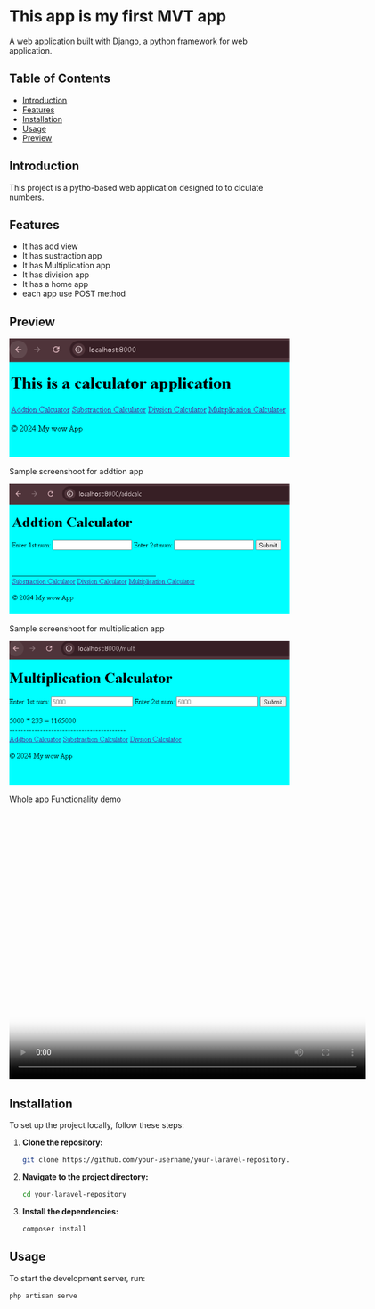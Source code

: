 # This app is my first MVT app

A web application built with Django, a python framework for web application.

## Table of Contents

- [Introduction](#introduction)
- [Features](#features)
- [Installation](#installation)
- [Usage](#usage)
- [Preview](#Preview)

## Introduction

This project is a pytho-based web application designed to to clculate numbers.

## Features

- It has add view
- It has sustraction app
- It has Multiplication app
- It has division app
- It has a home app
- each app use POST method
  
## Preview
![smaple screeshoot](assets/images/sample1.PNG)

Sample screenshoot for addtion app

![smaple screeshoot](assets/images/sample2.PNG)

Sample screenshoot for multiplication app

![smaple screeshoot](assets/images/sample3.PNG)

Whole app Functionality demo

<video alt= "Watch the demo" width="640" height="480" controls poster="assets/images/sample1.PNG" autoplay>
  <source src="assets/images/REC.mp4" type="video/mp4">
  Your browser does not support the video tag.
</video>

## Installation

To set up the project locally, follow these steps:

1. **Clone the repository:**

    ```bash
    git clone https://github.com/your-username/your-laravel-repository.git
    ```

2. **Navigate to the project directory:**

    ```bash
    cd your-laravel-repository
    ```

3. **Install the dependencies:**

    ```bash
    composer install
    ```


## Usage

To start the development server, run:

```bash
php artisan serve
